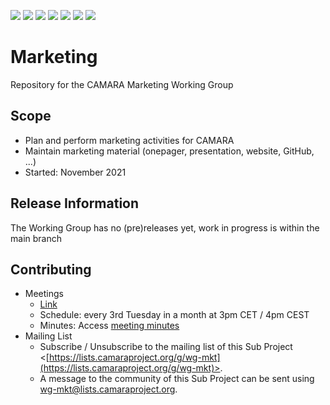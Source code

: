 <a href="https://github.com/camaraproject/Marketing/commits/" title="Last Commit"><img src="https://img.shields.io/github/last-commit/camaraproject/Marketing?style=plastic"></a>
<a href="https://github.com/camaraproject/Marketing/issues" title="Open Issues"><img src="https://img.shields.io/github/issues/camaraproject/Marketing?style=plastic"></a>
<a href="https://github.com/camaraproject/Marketing/pulls" title="Open Pull Requests"><img src="https://img.shields.io/github/issues-pr/camaraproject/Marketing?style=plastic"></a>
<a href="https://github.com/camaraproject/Marketing/graphs/contributors" title="Contributors"><img src="https://img.shields.io/github/contributors/camaraproject/Marketing?style=plastic"></a>
<a href="https://github.com/camaraproject/Marketing" title="Repo Size"><img src="https://img.shields.io/github/repo-size/camaraproject/Marketing?style=plastic"></a>
<a href="https://github.com/camaraproject/Marketing/blob/main/LICENSE" title="License"><img src="https://img.shields.io/badge/License-Apache%202.0-green.svg?style=plastic"></a>
<a href="https://github.com/camaraproject/Marketing/releases/latest" title="Latest Release"><img src="https://img.shields.io/github/release/camaraproject/Marketing?style=plastic"></a>

# Marketing
Repository for the CAMARA Marketing Working Group

## Scope
* Plan and perform marketing activities for CAMARA
* Maintain marketing material (onepager, presentation, website, GitHub, ...)
* Started: November 2021  

## Release Information
The Working Group has no (pre)releases yet, work in progress is within the main branch

## Contributing
* Meetings
    * [Link](https://zoom-lfx.platform.linuxfoundation.org/meeting/98623615151?password=f925c48e-22d6-4f22-aba1-593fe4539f4e)
    * Schedule: every 3rd Tuesday in a month at 3pm CET / 4pm CEST
    * Minutes: Access [meeting minutes](https://wiki.camaraproject.org/display/CAM/Outreach+Committee+Minutes)
* Mailing List
    * Subscribe / Unsubscribe to the mailing list of this Sub Project <[https://lists.camaraproject.org/g/wg-mkt](https://lists.camaraproject.org/g/wg-mkt)>.
    * A message to the community of this Sub Project can be sent using <wg-mkt@lists.camaraproject.org>.
